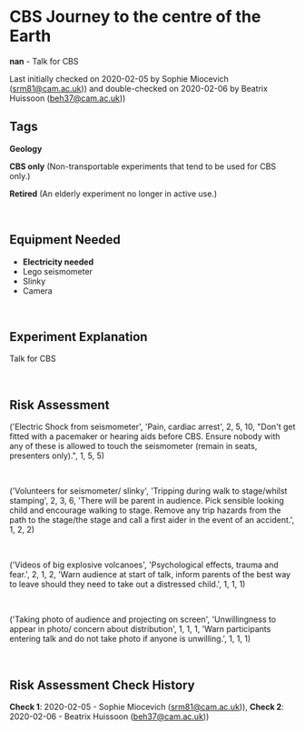 # CBS Journey to the centre of the Earth

**nan** - Talk for CBS

Last initially checked on 2020-02-05 by Sophie Miocevich (srm81@cam.ac.uk)) and double-checked on 2020-02-06 by Beatrix Huissoon (beh37@cam.ac.uk))

## Tags
<!--- Start Tags (DO NOT REMOVE THIS COMMENT) --->

**Geology**

**CBS only** (Non-transportable experiments that tend to be used for CBS only.)

**Retired** (An elderly experiment no longer in active use.)
<!--- End Tags (DO NOT REMOVE THIS COMMENT) --->

<br/>

## Equipment Needed 
- **Electricity needed**
- Lego seismometer
- Slinky
- Camera

<br/>

## Experiment Explanation 

Talk for CBS

<br/>

## Risk Assessment

('Electric Shock from seismometer', 'Pain, cardiac arrest', 2, 5, 10, "Don't get fitted with a pacemaker or hearing aids before CBS. Ensure nobody with any of these is allowed to touch the seismometer (remain in seats, presenters only).", 1, 5, 5)

<br/>

('Volunteers for seismometer/ slinky', 'Tripping during walk to stage/whilst stamping', 2, 3, 6, 'There will be parent in audience. Pick sensible looking child and encourage walking to stage. Remove any trip hazards from the path to the stage/the stage and call a first aider in the event of an accident.', 1, 2, 2)

<br/>

('Videos of big explosive volcanoes', 'Psychological effects, trauma and fear.', 2, 1, 2, 'Warn audience at start of talk, inform parents of the best way to leave should they need to take out a distressed child.', 1, 1, 1)

<br/>

('Taking photo of audience and projecting on screen', 'Unwillingness to appear in photo/ concern about distribution', 1, 1, 1, 'Warn participants entering talk and do not take photo if anyone is unwilling.', 1, 1, 1)

<br/>

## Risk Assessment Check History 

**Check 1**: 2020-02-05 - Sophie Miocevich (srm81@cam.ac.uk)), **Check 2**: 2020-02-06 - Beatrix Huissoon (beh37@cam.ac.uk))